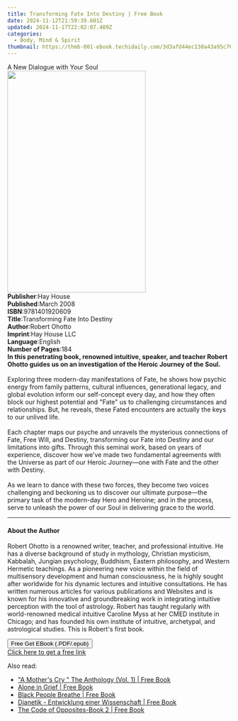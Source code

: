 ```yaml
---
title: Transforming Fate Into Destiny | Free Book
date: 2024-11-12T21:59:39.601Z
updated: 2024-11-17T22:02:07.409Z
categories:
  - Body, Mind & Spirit
thumbnail: https://thmb-001-ebook.techidaily.com/3d3afd44ec138a43a95c760fb6aaf3cc27f836cbed6d11dfe562d763dd0b3813.jpg
---
```

<main id="book-container">
  <div class="flex flex-col">
    <div class="book-brief flex-1 py-6 px-4 sm:p-6 md:py-10 md:px-8">
      <!-- brief-->
      <div class="book-brief-main">A New Dialogue with Your Soul</div>
    </div>
    <div
      class="book-meta-info flex-1 grid gap-4 col-start-1 col-end-3 row-start-1 sm:mb-6 sm:grid-cols-4 lg:gap-6 lg:col-start-2 lg:row-end-6 lg:row-span-6 lg:mb-0"
    >
      <div
        class="book-meta-info-left place-content-center mt-4 p-4 text-sm leading-6 col-start-2 col-span-2 dark:text-slate-400"
      >
        <img
          class="w-full h-500 object-cover rounded-lg sm:h-255 sm:col-span-2 lg:col-span-full"
          src="https://img-001-ebook.techidaily.com/f642544f9896641a6c9f897de89144edc1d8ba8da7cb510ecb3b75d03b1b54da.jpg"
          alt=""
          width="312"
          height="500"
        />
      </div>
      <div
        class="book-meta-info-right mt-2 col-start-1 row-start-2 col-span-3 self-center"
      >
        <!-- meta data  -->
        <div class="flex flex-col px-4 md:px-8">
          <div class="flex-1">
            <strong>Publisher</strong>:<span class="px-2">Hay House</span>
          </div>
          <div class="flex-1">
            <strong>Published</strong>:<span class="px-2">March 2008</span>
          </div>
          <div class="flex-1">
            <strong>ISBN</strong>:<span class="px-2">9781401920609</span>
          </div>
          <div class="flex-1">
            <strong>Title</strong>:<span class="px-2"
              >Transforming Fate Into Destiny</span
            >
          </div>
          <div class="flex-1">
            <strong>Author</strong>:<span class="px-2">Robert Ohotto</span>
          </div>
          <div class="flex-1">
            <strong>Imprint</strong>:<span class="px-2">Hay House LLC</span>
          </div>
          <div class="flex-1">
            <strong>Language</strong>:<span class="px-2">English</span>
          </div>
          <div class="flex-1">
            <strong>Number of Pages</strong>:<span class="px-2">184</span>
          </div>
        </div>
      </div>
    </div>
    <div class="book-description flex-1 py-6 px-4 sm:p-6 md:py-10 md:px-8">
      <div class="book-description-main">
        <div accordion-content="" id="description">
          <b
            >In this penetrating book, renowned intuitive, speaker, and teacher
            Robert Ohotto guides us on an investigation of the Heroic Journey of
            the Soul. <br /></b
          ><br />Exploring three modern-day manifestations of Fate, he shows how
          psychic energy from family patterns, cultural influences, generational
          legacy, and global evolution inform our self-concept every day, and
          how they often block our highest potential and "Fate" us to
          challenging circumstances and relationships. But, he reveals, these
          Fated encounters are actually the keys to our unlived life.
          <br /><br />Each chapter maps our psyche and unravels the mysterious
          connections of Fate, Free Will, and Destiny, transforming our Fate
          into Destiny and our limitations into gifts. Through this seminal
          work, based on years of experience, discover how we’ve made two
          fundamental agreements with the Universe as part of our Heroic
          Journey—one with Fate and the other with Destiny. <br /><br />As we
          learn to dance with these two forces, they become two voices
          challenging and beckoning us to discover our ultimate purpose—the
          primary task of the modern-day Hero and Heroine; and in the process,
          serve to unleash the power of our Soul in delivering grace to the
          world.
        </div>
        <div class="accordion-fader"></div>
      </div>
    </div>
    <div class="book-excerpts flex-1 py-6 px-4 sm:p-6 md:py-10 md:px-8">
      <!-- excerpts-->
      <div class="book-excerpts-main">
        <hr />
        <h4 class="placeholder placeholder-heading">
          <span>About the Author</span>
        </h4>
        <p>
          Robert Ohotto is a renowned writer, teacher, and professional
          intuitive. He has a diverse background of study in mythology,
          Christian mysticism, Kabbalah, Jungian psychology, Buddhism, Eastern
          philosophy, and Western Hermetic teachings. As a pioneering new voice
          within the field of multisensory development and human consciousness,
          he is highly sought after worldwide for his dynamic lectures and
          intuitive consultations. He has written numerous articles for various
          publications and Websites and is known for his innovative and
          groundbreaking work in integrating intuitive perception with the tool
          of astrology. Robert has taught regularly with world-renowned medical
          intuitive Caroline Myss at her CMED institute in Chicago; and has
          founded his own institute of intuitive, archetypal, and astrological
          studies. This is Robert's first book.
        </p>
      </div>
    </div>
    <div
      class="book-about-author flex-1 py-6 px-4 sm:p-6 md:py-10 md:px-8"
    ></div>
    <div class="book-free-get flex-1 py-6 px-4 sm:p-6 md:py-10 md:px-8">
      <button
        id="btn-free-get"
        class="bg-blue-500 hover:bg-blue-700 text-white font-bold py-2 px-4 rounded"
      >
        Free Get EBook (.PDF/.epub)
      </button>
      <div id="countdown-display" class="px-2 text-lg mt-2"></div>
      <a
        id="free-link"
        class="hidden bg-blue-500 hover:bg-blue-700 text-white font-bold py-2 px-4 rounded"
        href="https://www.ebooks.com/en-us/book/96316575/transforming-fate-into-destiny/robert-ohotto/"
        target="_blank"
        >Click here to get a free link</a
      >
    </div>
    <script>
      let countdownTime = 0;
      let countdownInterval = null;
      document
        .getElementById('btn-free-get')
        .addEventListener('click', startCountdown);
      function startCountdown() {
        countdownTime = new Date().getTime() + 60000 * 3;
        countdownInterval = setInterval(updateCountdown, 1000);
        document.getElementById('btn-free-get').disabled = true;
        document
          .getElementById('btn-free-get')
          .classList.add('bg-gray-500', 'cursor-not-allowed');
      }
      function updateCountdown() {
        let currentTime = new Date().getTime();
        let timeLeft = countdownTime - currentTime;
        let secondsLeft = Math.floor(timeLeft / 1000);
        document.getElementById('countdown-display').innerHTML =
          `Remaining time: ${secondsLeft} seconds.`;
        if (secondsLeft <= 0) {
          clearInterval(countdownInterval);
          document.getElementById('btn-free-get').classList.add('hidden');
          document.getElementById('free-link').classList.remove('hidden');
          document.getElementById('countdown-display').innerHTML = '';
        }
      }
    </script>
  </div>
</main>

<ins class="adsbygoogle"
      style="display:block"
      data-ad-client="ca-pub-7571918770474297"
      data-ad-slot="8358498916"
      data-ad-format="auto"
      data-full-width-responsive="true"></ins>
    

<span class="atpl-alsoreadstyle">Also read:</span>
<div><ul>
<li><a href="https://novels-ebooks.techidaily.com/210553446-9781087951577-a-mothers-cry-the-anthology-vol-1/"><u> "A Mother's Cry " The Anthology (Vol. 1) | Free Book</u></a></li>
<li><a href="https://novels-ebooks.techidaily.com/210553426-9781957956077-alone-in-grief/"><u>Alone in Grief | Free Book</u></a></li>
<li><a href="https://novels-ebooks.techidaily.com/210552549-9781984861009-black-people-breathe/"><u>Black People Breathe | Free Book</u></a></li>
<li><a href="https://novels-ebooks.techidaily.com/210553420-9783947982653-dianetik-entwicklung-einer-wissenschaft/"><u>Dianetik - Entwicklung einer Wissenschaft | Free Book</u></a></li>
<li><a href="https://novels-ebooks.techidaily.com/210553336-9780982460573-the-code-of-opposites-book-2/"><u>The Code of Opposites-Book 2 | Free Book</u></a></li>
</ul></div>

